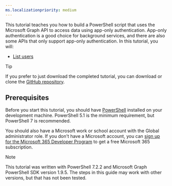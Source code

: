 ```yaml
---
ms.localizationpriority: medium
---
```


<!-- markdownlint-disable MD041 -->

This tutorial teaches you how to build a PowerShell script that uses the Microsoft Graph API to access data using app-only authentication. App-only authentication is a good choice for background services, and there are also some APIs that only support app-only authentication. In this tutorial, you will:

- [List users](/graph/api/user-list)

> [!TIP]
> If you prefer to just download the completed tutorial, you can download or clone the [GitHub repository](https://github.com/microsoftgraph/msgraph-training-powershell).

## Prerequisites

Before you start this tutorial, you should have [PowerShell](/powershell) installed on your development machine. PowerShell 5.1 is the minimum requirement, but PowerShell 7 is recommended.

You should also have a Microsoft work or school account with the Global administrator role. If you don't have a Microsoft account, you can [sign up for the Microsoft 365 Developer Program](https://developer.microsoft.com/microsoft-365/dev-program) to get a free Microsoft 365 subscription.

> [!NOTE]
> This tutorial was written with PowerShell 7.2.2 and Microsoft Graph PowerShell SDK version 1.9.5. The steps in this guide may work with other versions, but that has not been tested.
